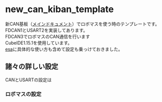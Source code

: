 # new_can_kiban_template
新CAN基板（[メインドキュメント](https://t-semi.esa.io/posts/7)）でロボマスを使う時のテンプレートです。\
FDCAN1とUSART2を実装してあります。\
FDCAN3でロボマスのCAN通信を行います\
CubeIDE1.15.1を使用しています。\
[esa](https://t-semi.esa.io/posts/256)に具体的な使い方も含めて設定も乗っけておきました。

## 諸々の詳しい設定
CANとUSARTの設定は
### ロボマスの設定
